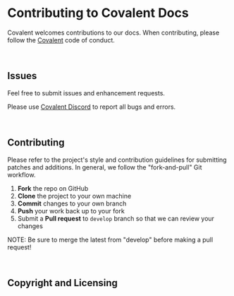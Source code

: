 Contributing to Covalent Docs
=========================================

Covalent welcomes contributions to our docs. When contributing, please follow the [Covalent](CODE_OF_CONDUCT.md) code of conduct.

&nbsp;

Issues
------

Feel free to submit issues and enhancement requests.

Please use [Covalent Discord](https://covalenthq.com/discord/) to report all bugs and errors.

&nbsp;

Contributing
------------

Please refer to the project's style and contribution guidelines for submitting patches and additions. In general, we follow the "fork-and-pull" Git workflow.

 1. **Fork** the repo on GitHub
 2. **Clone** the project to your own machine
 3. **Commit** changes to your own branch
 4. **Push** your work back up to your fork
 5. Submit a **Pull request** to `develop` branch so that we can review your changes

NOTE: Be sure to merge the latest from "develop" before making a pull request!

&nbsp;

Copyright and Licensing
-----------------------

